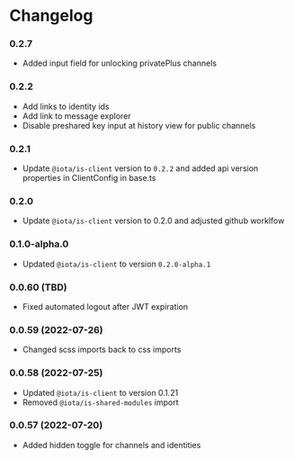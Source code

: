 # Changelog

### 0.2.7

- Added input field for unlocking privatePlus channels

### 0.2.2

-   Add links to identity ids
-   Add link to message explorer
-   Disable preshared key input at history view for public channels

### 0.2.1

-   Update `@iota/is-client` version to `0.2.2` and added api version properties in ClientConfig in base.ts

### 0.2.0

-   Update `@iota/is-client` version to 0.2.0 and adjusted github worklfow

### 0.1.0-alpha.0

-   Updated `@iota/is-client` to version `0.2.0-alpha.1`

### 0.0.60 (TBD)

-   Fixed automated logout after JWT expiration

### 0.0.59 (2022-07-26)

-   Changed scss imports back to css imports

### 0.0.58 (2022-07-25)

-   Updated `@iota/is-client` to version 0.1.21
-   Removed `@iota/is-shared-modules` import

### 0.0.57 (2022-07-20)

-   Added hidden toggle for channels and identities
